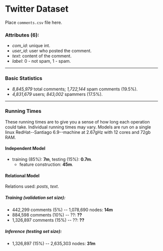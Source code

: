 Twitter Dataset
===

Place `comments.csv` file here.

### Attributes (6): ###

* *com_id*: unique int.
* *user_id*: user who posted the comment.
* *text*: content of the comment.
* *label*: 0 - not spam, 1 - spam.

---

### Basic Statistics ###

* *8,845,979* total comments; *1,722,144* spam comments (19.5%).
* *4,831,679* users; *843,002* spammers (17.5%).

---

### Running Times ###

These running times are to give you a sense of how long each operation could take. Individual running times may vary. Models are run on a single linux RedHat--Santiago 6.9--machine at 2.67gHz with 12 cores and 72gb RAM.

#### Independent Model ####

- training (85%): **7m**, testing (15%): **0.7m**.
	* feature construction: **45m**.

#### Relational Model ####

Relations used: *posts*, *text*.

##### Training (validation set size): #####
- 442,299 comments (5%) -- 1,078,690 nodes: **14m**
- 884,598 comments (10%) -- ??: **??**
- 1,326,897 comments (15%) -- ??: **??**

##### Inference (testing set size): ######
- 1,326,897 (15%) -- 2,635,303 nodes: **31m**